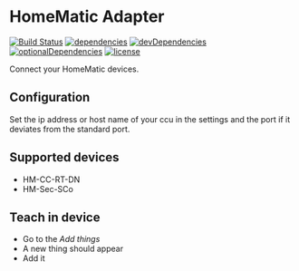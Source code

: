 # HomeMatic Adapter

[![Build Status](https://travis-ci.org/tim-hellhake/homematic-adapter.svg?branch=master)](https://travis-ci.org/tim-hellhake/homematic-adapter)
[![dependencies](https://david-dm.org/tim-hellhake/homematic-adapter.svg)](https://david-dm.org/tim-hellhake/homematic-adapter)
[![devDependencies](https://david-dm.org/tim-hellhake/homematic-adapter/dev-status.svg)](https://david-dm.org/tim-hellhake/homematic-adapter?type=dev)
[![optionalDependencies](https://david-dm.org/tim-hellhake/homematic-adapter/optional-status.svg)](https://david-dm.org/tim-hellhake/homematic-adapter?type=optional)
[![license](https://img.shields.io/badge/license-MPL--2.0-blue.svg)](LICENSE)

Connect your HomeMatic devices.

## Configuration
Set the ip address or host name of your ccu in the settings and the port if it deviates from the standard port.

## Supported devices
- HM-CC-RT-DN
- HM-Sec-SCo

## Teach in device
- Go to the _Add things_
- A new thing should appear
- Add it
